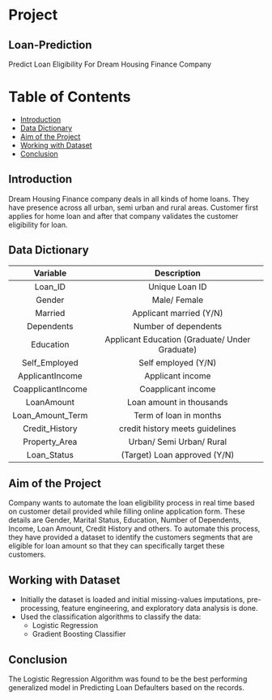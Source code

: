 # Project

## Loan-Prediction
Predict Loan Eligibility For Dream Housing Finance Company

# Table of Contents
* [Introduction](#Introduction)
* [Data Dictionary](#Data-Dictionary)
* [Aim of the Project](#Aim-of-the-Project)
* [Working with Dataset](#Working-with-Dataset)
* [Conclusion](#Conclusion)

## <a name="Introduction"></a>Introduction
Dream Housing Finance company deals in all kinds of home loans. They have presence across all urban, semi urban and rural areas. Customer first applies for home loan and after that company validates the customer eligibility for loan.


## <a name="Data Dictionary"></a>Data Dictionary
|      Variable     |                   Description                  |
|:-----------------:|:----------------------------------------------:|
| Loan_ID           | Unique Loan ID                                 |
| Gender            | Male/ Female                                   |
| Married           | Applicant married (Y/N)                        |
| Dependents        | Number of dependents                           |
| Education         | Applicant Education (Graduate/ Under Graduate) |
| Self_Employed     | Self employed (Y/N)                            |
| ApplicantIncome   | Applicant income                               |
| CoapplicantIncome | Coapplicant income                             |
| LoanAmount        | Loan amount in thousands                       |
| Loan_Amount_Term  | Term of loan in months                         |
| Credit_History    | credit history meets guidelines                |
| Property_Area     | Urban/ Semi Urban/ Rural                       |
| Loan_Status       | (Target) Loan approved (Y/N)                   |

## <a name="Aim of the Project"></a>Aim of the Project
Company wants to automate the loan eligibility process in real time based on customer detail provided while filling online application form. These details are Gender, Marital Status, Education, Number of Dependents, Income, Loan Amount, Credit History and others. To automate this process, they have provided a dataset to identify the customers segments that are eligible for loan amount so that they can specifically target these customers. 

## <a name="Working with Dataset"></a>Working with Dataset
 - Initially the dataset is loaded and initial missing-values imputations, pre-processing, feature engineering, and exploratory data analysis is done.
 - Used the classification algorithms to classify the data:
    - Logistic Regression
    - Gradient Boosting Classifier
  
## <a name="Conclusion"></a>Conclusion
The Logistic Regression Algorithm was found to be the best performing generalized model in Predicting Loan Defaulters based on the records.
